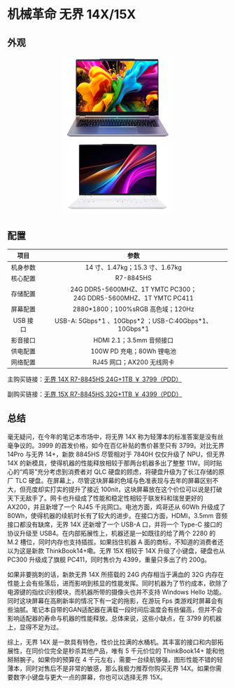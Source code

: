 # 机械革命 无界 14X/15X

## 外观

<div style="margin: 0 auto; text-align: center; width: 50%"><img src="./assets/无界14x.png" /></div>
<div style="margin: 0 auto; text-align: center; width: 50%"><img src="./assets/无界15x暴风雪.png" /></div>

## 配置

|   项目   |                                    参数                                    |
| :------: | :------------------------------------------------------------------------: |
| 机身参数 |                       14 寸、1.47kg；15.3 寸、1.67kg                       |
| 核心配置 |                                 R7-8845HS                                  |
| 存储配置 |  24G DDR5-5600MHZ、1T YMTC PC300；<br>24G DDR5-5600MHZ、1T YMTC PC411  |
| 屏幕配置 |                     2880\*1800；100%sRGB 高色域；120Hz                     |
| USB 接口 |          USB-A: 5Gbps\*1 、10Gbps\*2 ；USB-C:40Gbps\*1、10Gbps\*1          |
| 影音接口 |                          HDMI 2.1；3.5mm 音频接口                          |
| 供电配置 |                         100W PD 充电；80Wh 锂电池                          |
| 网络配置 |                         RJ45 网口；AX200 无线网卡                          |

主购买链接：[无界 14X R7-8845HS 24G+1TB ￥ 3799（PDD）](https://mobile.yangkeduo.com/goods.html?ps=nHjGCtkKTY)

副购买链接：[无界 15X R7-8845HS 32G+1TB ￥ 4399（PDD）](https://mobile.yangkeduo.com/goods.html?ps=6OmuU2Kyp2)

## 总结

毫无疑问，在今年的笔记本市场中，将无界 14X 称为轻薄本的标准答案是没有丝毫争议的。3999 的首发价格，如今在百亿补贴的售价甚至只有 3799。对比无界 14Pro 与无界 14+，新款 8845HS 尽管相对于 7840H 仅仅升级了 NPU，但无界 14X 的新模具，使得机器的性能释放相较于那两台机器多出了整整 11W。同时贴心的“鸡哥”充分考虑到消费者对 QLC 硬盘的顾虑，将硬盘升级为了长江存储的原厂 TLC 硬盘。在屏幕上，尽管这块屏幕的色域与色准表现与去年的屏幕区别不大，但亮度却实打实的提升了接近 100nit，这块屏幕放在这个价位可以说是打破天下无敌手了。网卡也升级成了性能和稳定性相较于联发科和瑞昱更好的 AX200，并且新增了一个 RJ45 千兆网口。电池方面，鸡哥还从 60Wh 升级成了 80Wh，使得机器的续航时长有了较大的进步。在接口方面，HDMI，3.5mm 音频接口都没有缺席，无界 14X 还新增了一个 USB-A 口，并将一个 Type-C 接口的协议升级至 USB4。在内部拓展性上，机器还是一如既往的给了两个 2280 的 M.2 槽位，同时内存也支持插拔。如果挡住机器 A 面的商标，不知道的消费者还以为这是新款 ThinkBook14+嘞。无界 15X 相较于 14X 升级了小键盘，硬盘也从 PC300 升级成了旗舰 PC411，同时售价为 4399，重量只多出了约 200g。

如果非要挑刺的话，新款无界 14X 所搭载的 24G 内存相当于满血的 32G 内存在性能上会有些落后，进而影响到核显的性能发挥。同时机器为了节约成本，砍除了电源键的指纹识别模块，而机器所带的摄像头也并不支持 Windows Hello 功能。同时这块屏幕在高刷新率的情况下有一定的拖影，在游玩 Fps 类游戏时屏幕会有些油腻。笔记本自带的GAN适配器在满载一段时间后温度会有些偏高，但并不会影响适配器的寿命与机器的性能释放。总体来说，这些小缺点，在 3799 的机器上，显得不足为过。

综上，无界 14X 是一款具有特色，性价比拉满的水桶机。其丰富的接口和内部拓展性，在同价位完全是秒杀其他产品，唯有 5 千元价位的 ThinkBook14+ 能和他掰掰腕子。如果你的预算在 4 千元左右，需要一台续航够强，图形性能不错的轻薄本，同时对售后不是非常的敏感，那么我极力推荐你购买无界 14X。如果你需要数字小键盘与更大一点的屏幕，你也可以选择无界 15X。
